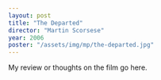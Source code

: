 ```yaml
---
layout: post
title: "The Departed"
director: "Martin Scorsese"
year: 2006
poster: "/assets/img/mp/the-departed.jpg"
---
```


My review or thoughts on the film go here.
